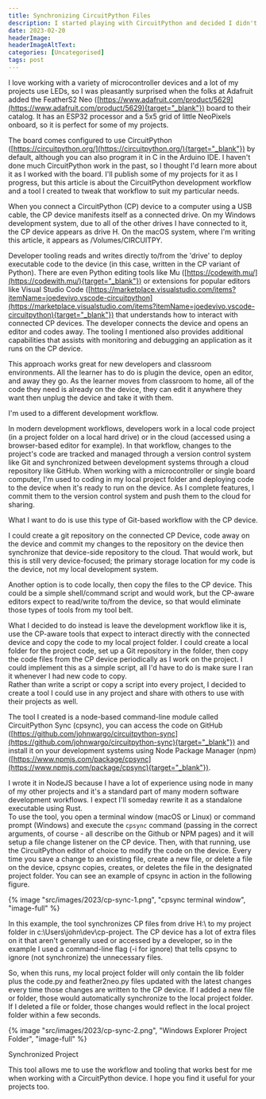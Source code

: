 ```yaml
---
title: Synchronizing CircuitPython Files
description: I started playing with CircuitPython and decided I didn't like writing code on the device. This post describes a utility I created to help Circuit Python synchronize project files to a local project folder.
date: 2023-02-20
headerImage: 
headerImageAltText: 
categories: [Uncategorised]
tags: post
---
```

  
I love working with a variety of microcontroller devices and a lot of my projects use LEDs, so I was pleasantly surprised when the folks at Adafruit added the FeatherS2 Neo ([https://www.adafruit.com/product/5629](https://www.adafruit.com/product/5629){target="_blank"}) board to their catalog. It has an ESP32 processor and a 5x5 grid of little NeoPixels onboard, so it is perfect for some of my projects.

The board comes configured to use CircuitPython ([https://circuitpython.org/](https://circuitpython.org/){target="_blank"}) by default, although you can also program it in C in the Arduino IDE. I haven't done much CircuitPython work in the past, so I thought I'd learn more about it as I worked with the board. I'll publish some of my projects for it as I progress, but this article is about the CircuitPython development workflow and a tool I created to tweak that workflow to suit my particular needs.

When you connect a CircuitPython (CP) device to a computer using a USB cable, the CP device manifests itself as a connected drive. On my Windows development system, due to all of the other drives I have connected to it, the CP device appears as drive H. On the macOS system, where I'm writing this article, it appears as /Volumes/CIRCUITPY.

Developer tooling reads and writes directly to/from the 'drive' to deploy executable code to the device (in this case, written in the CP variant of Python). There are even Python editing tools like Mu ([https://codewith.mu/](https://codewith.mu/){target="_blank"}) or extensions for popular editors like Visual Studio Code ([https://marketplace.visualstudio.com/items?itemName=joedevivo.vscode-circuitpython](https://marketplace.visualstudio.com/items?itemName=joedevivo.vscode-circuitpython){target="_blank"}) that understands how to interact with connected CP devices. The developer connects the device and opens an editor and codes away. The tooling I mentioned also provides additional capabilities that assists with monitoring and debugging an application as it runs on the CP device.

This approach works great for new developers and classroom environments. All the learner has to do is plugin the device, open an editor, and away they go. As the learner moves from classroom to home, all of the code they need is already on the device, they can edit it anywhere they want then unplug the device and take it with them.

I'm used to a different development workflow.

In modern development workflows, developers work in a local code project (in a project folder on a local hard drive) or in the cloud (accessed using a browser-based editor for example). In that workflow, changes to the project's code are tracked and managed through a version control system like Git and synchronized between development systems through a cloud repository like GitHub. When working with a microcontroller or single board computer, I'm used to coding in my local project folder and deploying code to the device when it's ready to run on the device. As I complete features, I commit them to the version control system and push them to the cloud for sharing.

What I want to do is use this type of Git-based workflow with the CP device.

I could create a git repository on the connected CP Device, code away on the device and commit my changes to the repository on the device then synchronize that device-side repository to the cloud. That would work, but this is still very device-focused; the primary storage location for my code is the device, not my local development system.

Another option is to code locally, then copy the files to the CP device. This could be a simple shell/command script and would work, but the CP-aware editors expect to read/write to/from the device, so that would eliminate those types of tools from my tool belt.

What I decided to do instead is leave the development workflow like it is, use the CP-aware tools that expect to interact directly with the connected device and copy the code to my local project folder. I could create a local folder for the project code, set up a Git repository in the folder, then copy the code files from the CP device periodically as I work on the project. I could implement this as a simple script, all I'd have to do is make sure I ran it whenever I had new code to copy.  
Rather than write a script or copy a script into every project, I decided to create a tool I could use in any project and share with others to use with their projects as well.

The tool I created is a node-based command-line module called CircuitPython Sync (cpsync), you can access the code on GitHub ([https://github.com/johnwargo/circuitpython-sync](https://github.com/johnwargo/circuitpython-sync){target="_blank"}) and install it on your development systems using Node Package Manager (npm) ([https://www.npmjs.com/package/cpsync](https://www.npmjs.com/package/cpsync){target="_blank"}).

I wrote it in NodeJS because I have a lot of experience using node in many of my other projects and it's a standard part of many modern software development workflows. I expect I'll someday rewrite it as a standalone executable using Rust.  
To use the tool, you open a terminal window (macOS or Linux) or command prompt (Windows) and execute the `cpsync` command (passing in the correct arguments, of course - all describe on the Github or NPM pages) and it will setup a file change listener on the CP device. Then, with that running, use the CircuitPython editor of choice to modify the code on the device. Every time you save a change to an existing file, create a new file, or delete a file on the device, cpsync copies, creates, or deletes the file in the designated project folder. You can see an example of cpsync in action in the following figure.

{% image "src/images/2023/cp-sync-1.png", "cpsync terminal window", "image-full" %}

In this example, the tool synchronizes CP files from drive H:\ to my project folder in c:\Users\john\dev\cp-project\. The CP device has a lot of extra files on it that aren't generally used or accessed by a developer, so in the example I used a command-line flag (-i for ignore) that tells cpsync to ignore (not synchronize) the unnecessary files.

So, when this runs, my local project folder will only contain the lib folder plus the code.py and feather2neo.py files updated with the latest changes every time those changes are written to the CP device. If I added a new file or folder, those would automatically synchronize to the local project folder. If I deleted a file or folder, those changes would reflect in the local project folder within a few seconds.

{% image "src/images/2023/cp-sync-2.png", "Windows Explorer Project Folder", "image-full" %}

Synchronized Project

This tool allows me to use the workflow and tooling that works best for me when working with a CircuitPython device. I hope you find it useful for your projects too.